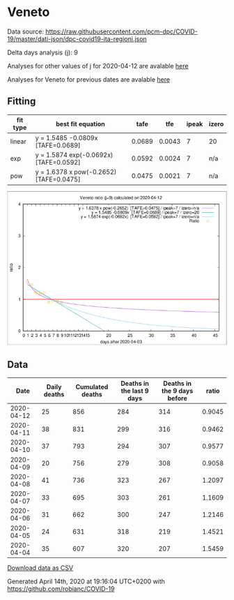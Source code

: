# Veneto

Data source: https://raw.githubusercontent.com/pcm-dpc/COVID-19/master/dati-json/dpc-covid19-ita-regioni.json

Delta days analysis (j): 9

Analyses for other values of j for 2020-04-12 are avalable [here](../2020-04-12/README.md)

Analyses for Veneto for previous dates are avalable [here](../README.md)

## Fitting 
|fit type|best fit equation|tafe|tfe|ipeak|izero|
|-------|-----|--------|------|---|---|
|linear|y = 1.5485 -0.0809x  [TAFE=0.0689]|0.0689|0.0043|7|20|
|exp|y = 1.5874 exp(-0.0692x)  [TAFE=0.0592]|0.0592|0.0024|7|n/a|
|pow|y = 1.6378 x pow(-0.2652)  [TAFE=0.0475]|0.0475|0.0021|7|n/a|

![Plot](COVID-19_veneto_j9_2020-04-12.png)

## Data
|Date|Daily deaths|Cumulated deaths|Deaths in the last 9 days|Deaths in the 9 days before|ratio|
|----|----------|-----------|-------|--------------------|-----|
|2020-04-12|25|856|284|314|0.9045|
|2020-04-11|38|831|299|316|0.9462|
|2020-04-10|37|793|294|307|0.9577|
|2020-04-09|20|756|279|308|0.9058|
|2020-04-08|41|736|323|267|1.2097|
|2020-04-07|33|695|303|261|1.1609|
|2020-04-06|31|662|300|247|1.2146|
|2020-04-05|24|631|318|219|1.4521|
|2020-04-04|35|607|320|207|1.5459|

[Download data as CSV](COVID-19_veneto_j9_2020-04-12.csv)

Generated April 14th, 2020 at 19:16:04 UTC+0200 with https://github.com/robianc/COVID-19
